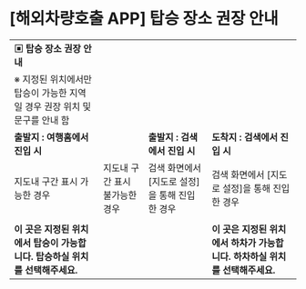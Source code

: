 # [해외차량호출 APP] 탑승 장소 권장 안내

|  |  |  |  |
| --- | --- | --- | --- |
| **▣ 탑승 장소 권장 안내** | | | |
| ※ 지정된 위치에서만 탑승이 가능한 지역일 경우 권장 위치 및 문구를 안내 함 | | | |
| **출발지 : 여행홈에서 진입 시** | | **출발지 : 검색에서 진입 시** | **도착지 : 검색에서 진입 시** |
| 지도내 구간 표시 가능한 경우 | 지도내 구간 표시 불가능한 경우 | 검색 화면에서 [지도로 설정]을 통해  진입한 경우 | 검색 화면에서 [지도로 설정]을 통해  진입한 경우 |
|  | |  |  |
| **이 곳은 지정된 위치에서 탑승이 가능합니다.** **탑승하실 위치를 선택해주세요.** | | | **이 곳은 지정된 위치에서 하차가 가능합니다.** **하차하실 위치를 선택해주세요.** |